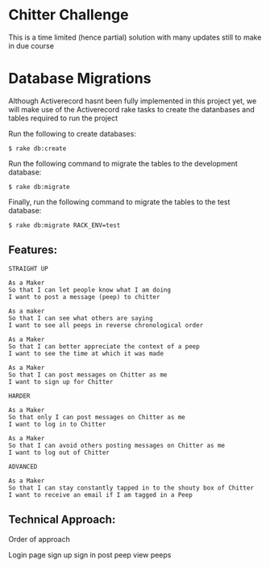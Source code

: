 Chitter Challenge
=================

This is a time limited (hence partial) solution with many updates still to make in due course 

Database Migrations
==================

Although Activerecord hasnt been fully implemented in this project yet, we will make use of the Activerecord rake tasks to create the datanbases and tables required to run the project

Run the following to create databases:

```$ rake db:create```

Run the following command to migrate the tables to the development database:

```$ rake db:migrate```

Finally, run the following command to migrate the tables to the test database:

```$ rake db:migrate RACK_ENV=test```



Features:
-------

```
STRAIGHT UP

As a Maker
So that I can let people know what I am doing  
I want to post a message (peep) to chitter

As a maker
So that I can see what others are saying  
I want to see all peeps in reverse chronological order

As a Maker
So that I can better appreciate the context of a peep
I want to see the time at which it was made

As a Maker
So that I can post messages on Chitter as me
I want to sign up for Chitter

HARDER

As a Maker
So that only I can post messages on Chitter as me
I want to log in to Chitter

As a Maker
So that I can avoid others posting messages on Chitter as me
I want to log out of Chitter

ADVANCED

As a Maker
So that I can stay constantly tapped in to the shouty box of Chitter
I want to receive an email if I am tagged in a Peep
```

Technical Approach:
-----


Order of approach

Login page
sign up
sign in
post peep
view peeps